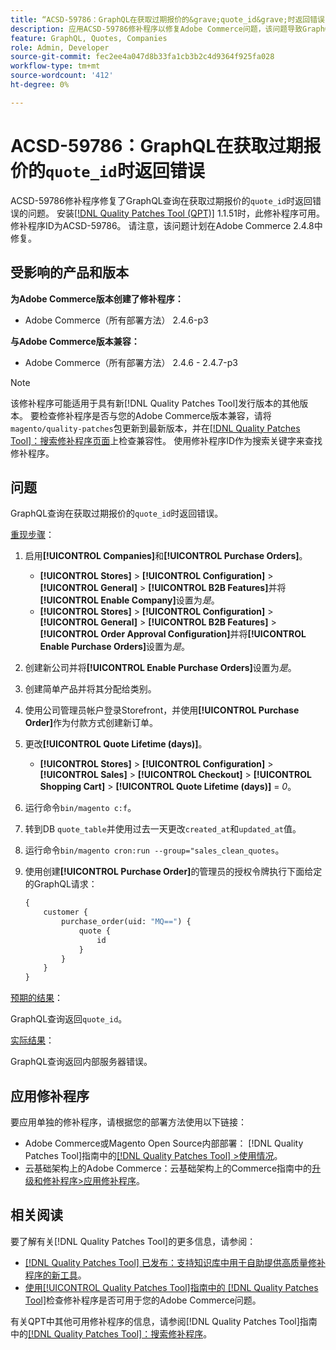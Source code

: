 ```yaml
---
title: “ACSD-59786：GraphQL在获取过期报价的&grave;quote_id&grave;时返回错误”
description: 应用ACSD-59786修补程序以修复Adobe Commerce问题，该问题导致GraphQL查询在获取过期报价的“quote_id”时返回错误。
feature: GraphQL, Quotes, Companies
role: Admin, Developer
source-git-commit: fec2ee4a047d8b33fa1cb3b2c4d9364f925fa028
workflow-type: tm+mt
source-wordcount: '412'
ht-degree: 0%

---
```


# ACSD-59786：GraphQL在获取过期报价的`quote_id`时返回错误

ACSD-59786修补程序修复了GraphQL查询在获取过期报价的`quote_id`时返回错误的问题。 安装[[!DNL Quality Patches Tool (QPT)]](https://experienceleague.adobe.com/en/docs/commerce-knowledge-base/kb/announcements/commerce-announcements/magento-quality-patches-released-new-tool-to-self-serve-quality-patches) 1.1.51时，此修补程序可用。 修补程序ID为ACSD-59786。 请注意，该问题计划在Adobe Commerce 2.4.8中修复。

## 受影响的产品和版本

**为Adobe Commerce版本创建了修补程序：**

* Adobe Commerce（所有部署方法） 2.4.6-p3

**与Adobe Commerce版本兼容：**

* Adobe Commerce（所有部署方法） 2.4.6 - 2.4.7-p3

>[!NOTE]
>
>该修补程序可能适用于具有新[!DNL Quality Patches Tool]发行版本的其他版本。 要检查修补程序是否与您的Adobe Commerce版本兼容，请将`magento/quality-patches`包更新到最新版本，并在[[!DNL Quality Patches Tool]：搜索修补程序页面](https://experienceleague.adobe.com/tools/commerce-quality-patches/index.html)上检查兼容性。 使用修补程序ID作为搜索关键字来查找修补程序。

## 问题

GraphQL查询在获取过期报价的`quote_id`时返回错误。

<u>重现步骤</u>：

1. 启用&#x200B;**[!UICONTROL Companies]**&#x200B;和&#x200B;**[!UICONTROL Purchase Orders]**。
   * **[!UICONTROL Stores]** > **[!UICONTROL Configuration]** > **[!UICONTROL General]** > **[!UICONTROL B2B Features]**&#x200B;并将&#x200B;**[!UICONTROL Enable Company]**&#x200B;设置为&#x200B;*是*。
   * **[!UICONTROL Stores]** > **[!UICONTROL Configuration]** > **[!UICONTROL General]** > **[!UICONTROL B2B Features]** > **[!UICONTROL Order Approval Configuration]**&#x200B;并将&#x200B;**[!UICONTROL Enable Purchase Orders]**&#x200B;设置为&#x200B;*是*。
1. 创建新公司并将&#x200B;**[!UICONTROL Enable Purchase Orders]**&#x200B;设置为&#x200B;*是*。
1. 创建简单产品并将其分配给类别。
1. 使用公司管理员帐户登录Storefront，并使用&#x200B;**[!UICONTROL Purchase Order]**&#x200B;作为付款方式创建新订单。
1. 更改&#x200B;**[!UICONTROL Quote Lifetime (days)]**。
   * **[!UICONTROL Stores]** > **[!UICONTROL Configuration]** > **[!UICONTROL Sales]** > **[!UICONTROL Checkout]** > **[!UICONTROL Shopping Cart]** > **[!UICONTROL Quote Lifetime (days)]** = *0*。
1. 运行命令`bin/magento c:f`。
1. 转到DB `quote_table`并使用过去一天更改`created_at`和`updated_at`值。
1. 运行命令`bin/magento cron:run --group="sales_clean_quotes`。
1. 使用创建&#x200B;**[!UICONTROL Purchase Order]**&#x200B;的管理员的授权令牌执行下面给定的GraphQL请求：

   ```GraphQL
   {
       customer {
           purchase_order(uid: "MQ==") {
               quote {
                   id
               }
           }
       }
   } 
   ```

<u>预期的结果</u>：

GraphQL查询返回`quote_id`。

<u>实际结果</u>：

GraphQL查询返回内部服务器错误。

## 应用修补程序

要应用单独的修补程序，请根据您的部署方法使用以下链接：

* Adobe Commerce或Magento Open Source内部部署： [!DNL Quality Patches Tool]指南中的[[!DNL Quality Patches Tool] >使用情况](/help/tools/quality-patches-tool/usage.md)。
* 云基础架构上的Adobe Commerce：云基础架构上的Commerce指南中的[升级和修补程序>应用修补程序](https://experienceleague.adobe.com/docs/commerce-cloud-service/user-guide/develop/upgrade/apply-patches.html)。

## 相关阅读

要了解有关[!DNL Quality Patches Tool]的更多信息，请参阅：

* [[!DNL Quality Patches Tool] 已发布：支持知识库中用于自助提供高质量修补程序的新工具](https://experienceleague.adobe.com/en/docs/commerce-knowledge-base/kb/announcements/commerce-announcements/magento-quality-patches-released-new-tool-to-self-serve-quality-patches)。
* [使用[!UICONTROL Quality Patches Tool]指南中的 [!DNL Quality Patches Tool]](/help/tools/quality-patches-tool/patches-available-in-qpt/check-patch-for-magento-issue-with-magento-quality-patches.md)检查修补程序是否可用于您的Adobe Commerce问题。

有关QPT中其他可用修补程序的信息，请参阅[!DNL Quality Patches Tool]指南中的[[!DNL Quality Patches Tool]：搜索修补程序](https://experienceleague.adobe.com/tools/commerce-quality-patches/index.html)。
